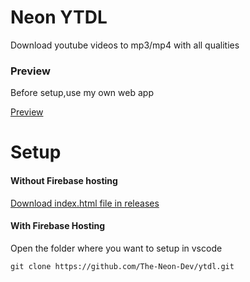 # Neon YTDL

Download youtube videos to mp3/mp4 with all qualities

### Preview

Before setup,use my own web app
 
<a href="https://neon-ytdl.web.app">Preview</a>

# Setup

#### Without Firebase hosting
 
<a href="https://github.com/The-Neon-Dev/ytdl/releases/tag/index"> Download index.html file in releases</a>

#### With Firebase Hosting

Open the folder where you want to setup in vscode
```
git clone https://github.com/The-Neon-Dev/ytdl.git
```


